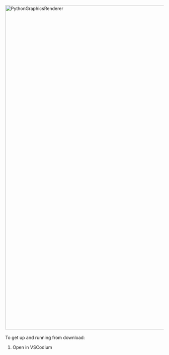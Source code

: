 <img width="1920" height="1032" alt="PythonGraphicsRenderer" src="https://github.com/user-attachments/assets/364d9bc7-a52f-4f53-8d25-5c505d30648d" />
</br>
</br>
To get up and running from download:

1. Open in VSCodium
